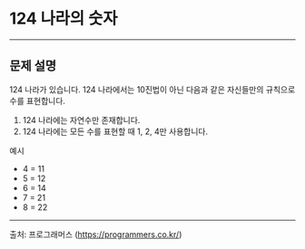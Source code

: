 # 124 나라의 숫자
- - -
## 문제 설명
124 나라가 있습니다. 124 나라에서는 10진법이 아닌 다음과 같은 자신들만의 규칙으로 수를 표현합니다.
1. 124 나라에는 자연수만 존재합니다.
2. 124 나라에는 모든 수를 표현할 때 1, 2, 4만 사용합니다.

예시
- 4 = 11
- 5 = 12
- 6 = 14
- 7 = 21
- 8 = 22
- - -
출처: 프로그래머스 (https://programmers.co.kr/)
